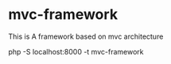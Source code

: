 # mvc-framework

This is A framework based on mvc architecture

php -S localhost:8000 -t mvc-framework
